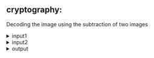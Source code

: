 ## cryptography:
Decoding the image using the subtraction of two images
  <details>
    <summary>input1</summary>
    <br>
    <img src="https://user-images.githubusercontent.com/83751182/142484771-9a8e2bf8-c75f-41f8-912e-f34adedb68e8.jpg" width="350" title="a.tiff">
  </details>
  
  <details>
    <summary>input2</summary>
    <br>
    <img src="https://user-images.githubusercontent.com/83751182/142484996-29872fb4-8256-4fb9-ae2d-ad84be4d6bb9.jpg" width="350" title="b.tiff">
  </details>

  <details>
    <summary>output</summary>
    <br>
    <img src="https://github.com/hoseindamavandi/Image-Processing/blob/main/02-%20Mathematical%20Operations%20on%20Images/cryptography/output1.jpg?raw=true" width="350" title="output1.jpg">
  </details>